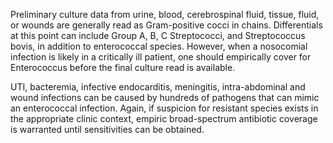 Preliminary culture data from urine, blood, cerebrospinal fluid, tissue, fluid, or wounds are generally read as Gram-positive cocci in chains. Differentials at this point can include Group A, B, C Streptococci, and Streptococcus bovis, in addition to enterococcal species. However, when a nosocomial infection is likely in a critically ill patient, one should empirically cover for Enterococcus before the final culture read is available.

UTI, bacteremia, infective endocarditis, meningitis, intra-abdominal and wound infections can be caused by hundreds of pathogens that can mimic an enterococcal infection. Again, if suspicion for resistant species exists in the appropriate clinic context, empiric broad-spectrum antibiotic coverage is warranted until sensitivities can be obtained.